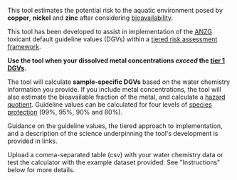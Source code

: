 This tool estimates the potential risk to the aquatic environment posed by **copper**, **nickel** and **zinc** after considering <a href="https://en.wikipedia.org/wiki/Bioavailability">bioavailability</a>.

This tool has been developed to assist in implementation of the <a href="https://www.waterquality.gov.au/anz-guidelines/about">ANZG</a> toxicant default guideline values (DGVs) within a <a href="https://www.waterquality.gov.au/anz-guidelines/about">tiered risk assessment framework</a>. 

**Use the tool when your dissolved metal concentrations *exceed* the **<a href="https://www.waterquality.gov.au/anz-guidelines/about">tier 1 DGVs</a>**.**

The tool will calculate **sample-specific DGVs** based on the water chemistry information you provide. If you include metal concentrations, the tool will also estimate the bioavailable fraction of the metal, and calculate a <a href="https://en.wikipedia.org/wiki/Hazard_quotient">hazard quotient</a>.  Guideline values can be calculated for four levels of <a href="https://www.waterquality.gov.au/anz-guidelines/resources/key-concepts/level-of-protection">species protection</a> (99%, 95%, 90% and 80%).

Guidance on the guideline values, the tiered approach to implementation, and a description of the science underpinning the tool's development is provided in links. 

Upload a comma-separated table (csv) with your water chemistry data or test the calculator with the example dataset provided. See "Instructions" below for more details.

